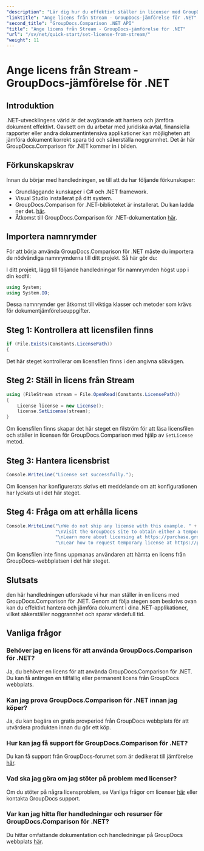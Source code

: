 ```yaml
---
"description": "Lär dig hur du effektivt ställer in licenser med GroupDocs.Comparison för .NET. Säkerställ dokumentens noggrannhet och spara tid med den här handledningen."
"linktitle": "Ange licens från Stream - GroupDocs-jämförelse för .NET"
"second_title": "GroupDocs.Comparison .NET API"
"title": "Ange licens från Stream - GroupDocs-jämförelse för .NET"
"url": "/sv/net/quick-start/set-license-from-stream/"
"weight": 11
---
```


# Ange licens från Stream - GroupDocs-jämförelse för .NET

## Introduktion
.NET-utvecklingens värld är det avgörande att hantera och jämföra dokument effektivt. Oavsett om du arbetar med juridiska avtal, finansiella rapporter eller andra dokumentintensiva applikationer kan möjligheten att jämföra dokument korrekt spara tid och säkerställa noggrannhet. Det är här GroupDocs.Comparison för .NET kommer in i bilden. 
## Förkunskapskrav
Innan du börjar med handledningen, se till att du har följande förkunskaper:
- Grundläggande kunskaper i C# och .NET framework.
- Visual Studio installerat på ditt system.
- GroupDocs.Comparison för .NET-biblioteket är installerat. Du kan ladda ner det. [här](https://releases.groupdocs.com/comparison/net/).
- Åtkomst till GroupDocs.Comparison för .NET-dokumentation [här](https://tutorials.groupdocs.com/comparison/net/).

## Importera namnrymder
För att börja använda GroupDocs.Comparison för .NET måste du importera de nödvändiga namnrymderna till ditt projekt. Så här gör du:

I ditt projekt, lägg till följande handledningar för namnrymden högst upp i din kodfil:
```csharp
using System;
using System.IO;
```
Dessa namnrymder ger åtkomst till viktiga klasser och metoder som krävs för dokumentjämförelseuppgifter.

## Steg 1: Kontrollera att licensfilen finns
```csharp
if (File.Exists(Constants.LicensePath))
{
```
Det här steget kontrollerar om licensfilen finns i den angivna sökvägen.
## Steg 2: Ställ in licens från Stream
```csharp
using (FileStream stream = File.OpenRead(Constants.LicensePath))
{
    License license = new License();
    license.SetLicense(stream);
}
```
Om licensfilen finns skapar det här steget en filström för att läsa licensfilen och ställer in licensen för GroupDocs.Comparison med hjälp av `SetLicense` metod.
## Steg 3: Hantera licensbrist
```csharp
Console.WriteLine("License set successfully.");
```
Om licensen har konfigurerats skrivs ett meddelande om att konfigurationen har lyckats ut i det här steget.
## Steg 4: Fråga om att erhålla licens
```csharp
Console.WriteLine("\nWe do not ship any license with this example. " +
                  "\nVisit the GroupDocs site to obtain either a temporary or permanent license. " +
                  "\nLearn more about licensing at https://purchase.groupdocs.com/faqs/licensing. " +
                  "\nLear how to request temporary license at https://purchase.groupdocs.com/temporary-license.");
```
Om licensfilen inte finns uppmanas användaren att hämta en licens från GroupDocs-webbplatsen i det här steget.

## Slutsats
den här handledningen utforskade vi hur man ställer in en licens med GroupDocs.Comparison för .NET. Genom att följa stegen som beskrivs ovan kan du effektivt hantera och jämföra dokument i dina .NET-applikationer, vilket säkerställer noggrannhet och sparar värdefull tid.
## Vanliga frågor
### Behöver jag en licens för att använda GroupDocs.Comparison för .NET?
Ja, du behöver en licens för att använda GroupDocs.Comparison för .NET. Du kan få antingen en tillfällig eller permanent licens från GroupDocs webbplats.
### Kan jag prova GroupDocs.Comparison för .NET innan jag köper?
Ja, du kan begära en gratis provperiod från GroupDocs webbplats för att utvärdera produkten innan du gör ett köp.
### Hur kan jag få support för GroupDocs.Comparison för .NET?
Du kan få support från GroupDocs-forumet som är dedikerat till jämförelse [här](https://forum.groupdocs.com/c/comparison/12).
### Vad ska jag göra om jag stöter på problem med licenser?
Om du stöter på några licensproblem, se Vanliga frågor om licenser [här](https://purchase.groupdocs.com/faqs/licensing) eller kontakta GroupDocs support.
### Var kan jag hitta fler handledningar och resurser för GroupDocs.Comparison för .NET?
Du hittar omfattande dokumentation och handledningar på GroupDocs webbplats [här](https://tutorials.groupdocs.com/comparison/net/).